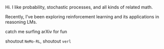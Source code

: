  Hi. I like probability, stochastic processes, and all kinds of related math.
 
 Recently, I've been exploring reinforcement learning and its applications in reasoning LMs.

 catch me surfing arXiv for fun


 shoutout `NeMo-RL`, shoutout `verl`
<!--
**javier-cramirez/javier-cramirez** is a ✨ _special_ ✨ repository because its `README.md` (this file) appears on your GitHub profile.

Here are some ideas to get you started:

- 🔭 I’m currently working on ...
- 🌱 I’m currently learning ...
- 👯 I’m looking to collaborate on ...
- 🤔 I’m looking for help with ...
- 💬 Ask me about ...
- 📫 How to reach me: ...
- 😄 Pronouns: ...
- ⚡ Fun fact: ...
-->
